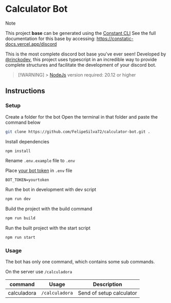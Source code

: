 # Calculator Bot

> [!NOTE]
> This project **base** can be generated using the [Constant CLI](https://github.com/rinckodev/constatic)
> See the full documentation for this base by accessing: https://constatic-docs.vercel.app/discord

This is the most complete discord bot base you've ever seen! Developed by [@rinckodev](https://github.com/rinckodev), this project uses typescript in an incredible way to provide complete structures and facilitate the development of your discord bot.

> [!WARNING] > [NodeJs](https://nodejs.org/en) version required: 20.12 or higher

## Instructions

### Setup

Create a folder for the bot
Open the terminal in that folder and paste the command below

```bash
git clone https://github.com/FelipeSilva72/calculator-bot.git .
```

Install dependencies

```bash
npm install
```

Rename `.env.example` file to `.env`

Place [your bot token](https://constatic-docs.vercel.app/discord/guides/application) in `.env` file

```
BOT_TOKEN=yourtoken
```

Run the bot in development with dev script

```bash
npm run dev
```

Build the project with the build command

```bash
npm run build
```

Run the built project with the start script

```bash
npm run start
```

### Usage

The bot has only one command, which contains some sub commands.

On the server use `/calculadora`

| command     | Usage          | Description              |
| ----------- | -------------- | ------------------------ |
| calculadora | `/calculadora` | Send of setup calculator |
